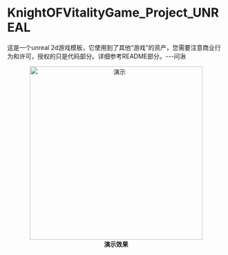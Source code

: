 # KnightOFVitalityGame_Project_UNREAL
这是一个unreal 2d游戏模板，它使用到了其他“游戏”的资产，您需要注意商业行为和许可，授权的只是代码部分。详细参考README部分。---问湫


<p align="center">
  <img src="README_QuotedAssetes/demo.gif)" alt="演示" width="400" />
  <br>
  <b>演示效果</b>
</p>



